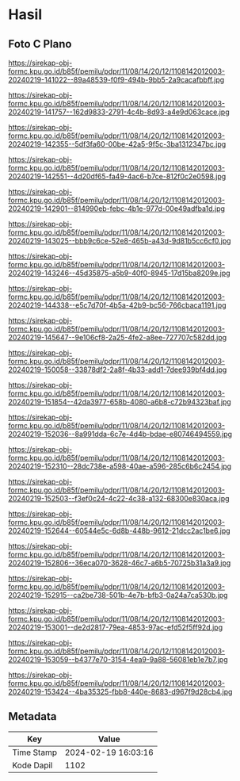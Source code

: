 # Hasil

## Foto C Plano

https://sirekap-obj-formc.kpu.go.id/b85f/pemilu/pdpr/11/08/14/20/12/1108142012003-20240219-141022--89a48539-f0f9-494b-9bb5-2a9cacafbbff.jpg

https://sirekap-obj-formc.kpu.go.id/b85f/pemilu/pdpr/11/08/14/20/12/1108142012003-20240219-141757--162d9833-2791-4c4b-8d93-a4e9d063cace.jpg

https://sirekap-obj-formc.kpu.go.id/b85f/pemilu/pdpr/11/08/14/20/12/1108142012003-20240219-142355--5df3fa60-00be-42a5-9f5c-3ba1312347bc.jpg

https://sirekap-obj-formc.kpu.go.id/b85f/pemilu/pdpr/11/08/14/20/12/1108142012003-20240219-142551--4d20df65-fa49-4ac6-b7ce-812f0c2e0598.jpg

https://sirekap-obj-formc.kpu.go.id/b85f/pemilu/pdpr/11/08/14/20/12/1108142012003-20240219-142901--814990eb-febc-4b1e-977d-00e49adfba1d.jpg

https://sirekap-obj-formc.kpu.go.id/b85f/pemilu/pdpr/11/08/14/20/12/1108142012003-20240219-143025--bbb9c6ce-52e8-465b-a43d-9d81b5cc6cf0.jpg

https://sirekap-obj-formc.kpu.go.id/b85f/pemilu/pdpr/11/08/14/20/12/1108142012003-20240219-143246--45d35875-a5b9-40f0-8945-17d15ba8209e.jpg

https://sirekap-obj-formc.kpu.go.id/b85f/pemilu/pdpr/11/08/14/20/12/1108142012003-20240219-144338--e5c7d70f-4b5a-42b9-bc56-766cbaca1191.jpg

https://sirekap-obj-formc.kpu.go.id/b85f/pemilu/pdpr/11/08/14/20/12/1108142012003-20240219-145647--9e106cf8-2a25-4fe2-a8ee-727707c582dd.jpg

https://sirekap-obj-formc.kpu.go.id/b85f/pemilu/pdpr/11/08/14/20/12/1108142012003-20240219-150058--33878df2-2a8f-4b33-add1-7dee939bf4dd.jpg

https://sirekap-obj-formc.kpu.go.id/b85f/pemilu/pdpr/11/08/14/20/12/1108142012003-20240219-151854--42da3977-658b-4080-a6b8-c72b94323baf.jpg

https://sirekap-obj-formc.kpu.go.id/b85f/pemilu/pdpr/11/08/14/20/12/1108142012003-20240219-152036--8a991dda-6c7e-4d4b-bdae-e80746494559.jpg

https://sirekap-obj-formc.kpu.go.id/b85f/pemilu/pdpr/11/08/14/20/12/1108142012003-20240219-152310--28dc738e-a598-40ae-a596-285c6b6c2454.jpg

https://sirekap-obj-formc.kpu.go.id/b85f/pemilu/pdpr/11/08/14/20/12/1108142012003-20240219-152503--f3ef0c24-4c22-4c38-a132-68300e830aca.jpg

https://sirekap-obj-formc.kpu.go.id/b85f/pemilu/pdpr/11/08/14/20/12/1108142012003-20240219-152644--60544e5c-6d8b-448b-9612-21dcc2ac1be6.jpg

https://sirekap-obj-formc.kpu.go.id/b85f/pemilu/pdpr/11/08/14/20/12/1108142012003-20240219-152806--36eca070-3628-46c7-a6b5-70725b31a3a9.jpg

https://sirekap-obj-formc.kpu.go.id/b85f/pemilu/pdpr/11/08/14/20/12/1108142012003-20240219-152915--ca2be738-501b-4e7b-bfb3-0a24a7ca530b.jpg

https://sirekap-obj-formc.kpu.go.id/b85f/pemilu/pdpr/11/08/14/20/12/1108142012003-20240219-153001--de2d2817-79ea-4853-97ac-efd52f5ff92d.jpg

https://sirekap-obj-formc.kpu.go.id/b85f/pemilu/pdpr/11/08/14/20/12/1108142012003-20240219-153059--b4377e70-3154-4ea9-9a88-56081eb1e7b7.jpg

https://sirekap-obj-formc.kpu.go.id/b85f/pemilu/pdpr/11/08/14/20/12/1108142012003-20240219-153424--4ba35325-fbb8-440e-8683-d967f9d28cb4.jpg


## Metadata

| Key        | Value               |
| ---------- | ------------------- |
| Time Stamp | 2024-02-19 16:03:16 |
| Kode Dapil | 1102                |



